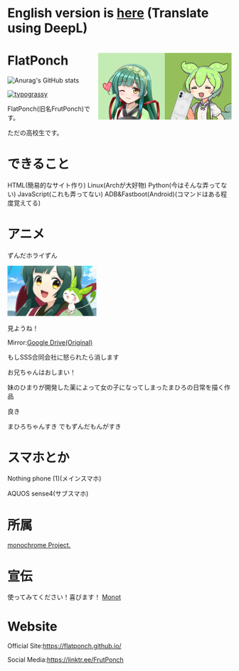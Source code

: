 # English version is [here](https://github.com/FlatPonch/FlatPonch/blob/main/README-ENG.md) (Translate using DeepL)

# FlatPonch <img src="https://raw.githubusercontent.com/FlatPonch/FlatPonch/main/images/zundamon.png" align="right" width="150"><img src="https://raw.githubusercontent.com/FlatPonch/FlatPonch/main/images/zunko.png" align="right" width="150">

![Anurag's GitHub stats](https://github-readme-stats.vercel.app/api?username=flatponch&theme=dark&show_icons=true)

[![typograssy](https://typograssy.deno.dev/api?text=%20C:\>%20fastboot%20boot%20C:\Users\FlatPonch\Desktop\Nothing\magiskboot.img20)](https://github.com/kawarimidoll/typograssy)

FlatPonch(旧名FrutPonch)です。

ただの高校生です。

# できること
HTML(簡易的なサイト作り)
Linux(Archが大好物)
Python(今はそんな弄ってない)
JavaScript(これも弄ってない)
ADB&Fastboot(Android)(コマンドはある程度覚えてる)

# アニメ
ずんだホライずん

<img src="https://raw.githubusercontent.com/FlatPonch/FlatPonch/main/images/kabegamitoka/zunko to zundamon.png" width="200">

見ようね！

Mirror:[Google Drive(Original)](https://drive.google.com/file/d/16EvJ_hg4UZf0iTJWANoZaflPCy5jRiy_/view?usp=share_link)

もしSSS合同会社に怒られたら消します

お兄ちゃんはおしまい！

妹のひまりが開発した薬によって女の子になってしまったまひろの日常を描く作品

良き

まひろちゃんすき
でもずんだもんがすき

# スマホとか

Nothing phone (1)(メインスマホ)

AQUOS sense4(サブスマホ)

# 所属
[monochrome Project.](https://github.com/mncrp)

# 宣伝
使ってみてください！喜びます！
[Monot](https://mncrp.github.io/project/monot)

# Website
Official Site:https://flatponch.github.io/

Social Media:https://linktr.ee/FrutPonch

<!--
FlatPonch(旧名FrutPonch)について
上に書いてあるだろ

歴史:

- 2008年1月16日 俺が生まれる
- ちっちゃいころに机の角に右眉毛を擦る　それ以来眉毛が生えてこなくなった
- 2015年にWiiUを買ってもらってスプラにはまった
- 2017年にSwitchを買ってもらって(発売した年に買ったので入手に苦戦した)スプラ2にはまった
- 何年くらいかわからないけど初めてPCを買ってもらった(DELL製)　今はたまに使ってる(最初はWindows 10が入ってたけど今はWindows 11)
- 2020年に中学に入学
- 2021年ぐらいに小林さんちのメイドラゴンにはまるのと新しくPCを買ってもらった　この頃からロリコンになる
- 2022年後半ぐらいにずんだもんが自分の中でだれも超えられない推しになった　あと念願のNothing phone (1)とear (stick)を買った
-2023年3月に中学を卒業。そしてG913 TKLとG502WLを買った。リアルフォースでも良かったけど。
- 現在はソフトウェアとウェブサイト開発、動画編集してYouTubeなどに動画を投稿している　ゲームもしている(主にVRとRoblox)

隠れずんだもんなのだ
-->
